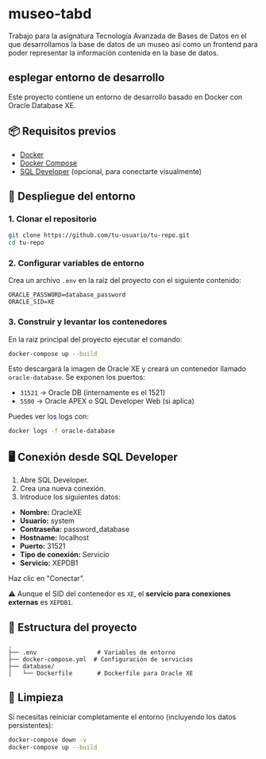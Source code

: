 # museo-tabd

Trabajo para la asignatura Tecnología Avanzada de Bases de Datos en el que desarrollamos la base de datos de un museo así como un frontend para poder representar la información contenida en la base de datos.

## esplegar entorno de desarrollo

Este proyecto contiene un entorno de desarrollo basado en Docker con Oracle Database XE.

## 📦 Requisitos previos

- [Docker](https://www.docker.com/products/docker-desktop/)
- [Docker Compose](https://docs.docker.com/compose/install/)
- [SQL Developer](https://www.oracle.com/tools/downloads/sqldev-downloads.html) (opcional, para conectarte visualmente)

## 🚀 Despliegue del entorno

### 1. Clonar el repositorio

```bash
git clone https://github.com/tu-usuario/tu-repo.git
cd tu-repo
```

### 2. Configurar variables de entorno

Crea un archivo `.env` en la raíz del proyecto con el siguiente contenido:

```
ORACLE_PASSWORD=database_password
ORACLE_SID=XE
```

### 3. Construir y levantar los contenedores

En la raiz principal del proyecto ejecutar el comando:

```bash
docker-compose up --build
```

Esto descargará la imagen de Oracle XE y creará un contenedor llamado `oracle-database`. Se exponen los puertos:

- `31521` → Oracle DB (internamente es el 1521)
- `5500` → Oracle APEX o SQL Developer Web (si aplica)

Puedes ver los logs con:

```bash
docker logs -f oracle-database
```

## 🖥️ Conexión desde SQL Developer

1. Abre SQL Developer.
2. Crea una nueva conexión.
3. Introduce los siguientes datos:

- **Nombre:** OracleXE  
- **Usuario:** system  
- **Contraseña:** password_database
- **Hostname:** localhost
- **Puerto:** 31521  
- **Tipo de conexión:** Servicio  
- **Servicio:** XEPDB1

Haz clic en "Conectar".

⚠️ Aunque el SID del contenedor es `XE`, el **servicio para conexiones externas** es `XEPDB1`.

## 📂 Estructura del proyecto

```
.
├── .env                 # Variables de entorno
├── docker-compose.yml  # Configuración de servicios
├── database/
│   └── Dockerfile       # Dockerfile para Oracle XE
```

## 🧹 Limpieza

Si necesitas reiniciar completamente el entorno (incluyendo los datos persistentes):

```bash
docker-compose down -v
docker-compose up --build
```
